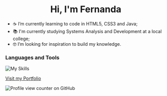 <h1 align="center">Hi, I'm Fernanda</h1>

- ☕ I’m currently learning to code in HTML5, CSS3 and Java;
- 📚 I'm currently studying Systems Analysis and Development at a local college;
- 🤓 I’m looking for inspiration to build my knowledge.

<h3 align="left">Languages and Tools</h3>

![My Skills](https://skillicons.dev/icons?i=git,github,html,css,java)

[Visit my Portfolio](https://frbnck.github.io/Portfolio/)

![Profile view counter on GitHub](https://komarev.com/ghpvc/?username=frbnck)
